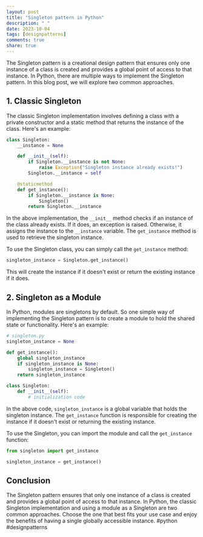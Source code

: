 ```yaml
---
layout: post
title: "Singleton pattern in Python"
description: " "
date: 2023-10-04
tags: [designpatterns]
comments: true
share: true
---
```


The Singleton pattern is a creational design pattern that ensures only one instance of a class is created and provides a global point of access to that instance. In Python, there are multiple ways to implement the Singleton pattern. In this blog post, we will explore two common approaches.

## 1. Classic Singleton

The classic Singleton implementation involves defining a class with a private constructor and a static method that returns the instance of the class. Here's an example:

```python
class Singleton:
    __instance = None

    def __init__(self):
        if Singleton.__instance is not None:
            raise Exception("Singleton instance already exists!")
        Singleton.__instance = self

    @staticmethod
    def get_instance():
        if Singleton.__instance is None:
            Singleton()
        return Singleton.__instance
```

In the above implementation, the `__init__` method checks if an instance of the class already exists. If it does, an exception is raised. Otherwise, it assigns the instance to the `__instance` variable. The `get_instance` method is used to retrieve the singleton instance.

To use the Singleton class, you can simply call the `get_instance` method:

```python
singleton_instance = Singleton.get_instance()
```

This will create the instance if it doesn't exist or return the existing instance if it does.

## 2. Singleton as a Module

In Python, modules are singletons by default. So one simple way of implementing the Singleton pattern is to create a module to hold the shared state or functionality. Here's an example:

```python
# singleton.py
singleton_instance = None

def get_instance():
    global singleton_instance
    if singleton_instance is None:
        singleton_instance = Singleton()
    return singleton_instance

class Singleton:
    def __init__(self):
        # initialization code
```

In the above code, `singleton_instance` is a global variable that holds the singleton instance. The `get_instance` function is responsible for creating the instance if it doesn't exist or returning the existing instance.

To use the Singleton, you can import the module and call the `get_instance` function:

```python
from singleton import get_instance

singleton_instance = get_instance()
```

## Conclusion

The Singleton pattern ensures that only one instance of a class is created and provides a global point of access to that instance. In Python, the classic Singleton implementation and using a module as a Singleton are two common approaches. Choose the one that best fits your use case and enjoy the benefits of having a single globally accessible instance. #python #designpatterns